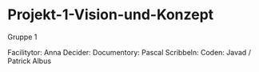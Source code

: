 # Projekt-1-Vision-und-Konzept
Gruppe 1

Facilitytor: Anna 
Decider: 
Documentory: Pascal
Scribbeln: 
Coden: Javad / Patrick Albus
